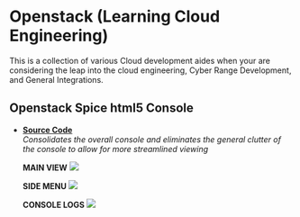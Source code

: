 # Openstack (Learning Cloud Engineering)
This is a collection of various Cloud development aides when your are considering the leap into the cloud engineering, Cyber Range Development, and General Integrations.

## Openstack Spice html5 Console 
* **[Source Code](nova/files/)**  
_Consolidates the overall console and eliminates the general clutter of the console to allow for more streamlined viewing_  
  
    **MAIN VIEW**
    ![](nova/files/console.PNG)  
    
    **SIDE MENU**
    ![](nova/files/console1.PNG)  
    
    **CONSOLE LOGS**
    ![](nova/files/console2.PNG)

